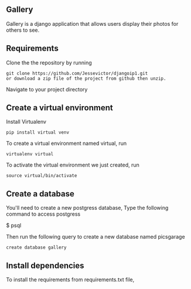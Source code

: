 ## Gallery
Gallery is a django application that allows users display their photos for others to see.
## Requirements
Clone the the repository by running

```
git clone https://github.com/Jessevictor/djangoip1.git
or download a zip file of the project from github then unzip.
```

Navigate to your project directory

## Create a virtual environment
Install Virtualenv

```
pip install virtual venv
```

To create a virtual environment named virtual, run

```
virtualenv virtual
```
To activate the virtual environment we just created,
run

```
source virtual/bin/activate
```
## Create a database
You'll need to create a new postgress database, Type the following command to access postgress

 $ psql

 Then run the following query to create a new database named picsgarage

```
create database gallery
```

## Install dependencies
To install the requirements from requirements.txt file,
